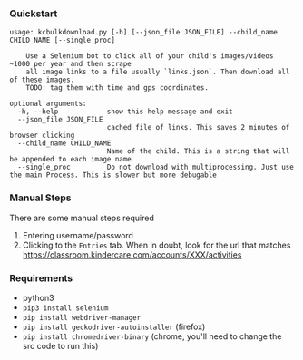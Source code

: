 ### Quickstart

```
usage: kcbulkdownload.py [-h] [--json_file JSON_FILE] --child_name CHILD_NAME [--single_proc]

    Use a Selenium bot to click all of your child's images/videos ~1000 per year and then scrape
    all image links to a file usually `links.json`. Then download all of these images.
    TODO: tag them with time and gps coordinates.

optional arguments:
  -h, --help            show this help message and exit
  --json_file JSON_FILE
                        cached file of links. This saves 2 minutes of browser clicking
  --child_name CHILD_NAME
                        Name of the child. This is a string that will be appended to each image name
  --single_proc         Do not download with multiprocessing. Just use the main Process. This is slower but more debugable
```


### Manual Steps

There are some manual steps required
1. Entering username/password
2. Clicking to the `Entries` tab. When in doubt, look for the url that matches https://classroom.kindercare.com/accounts/XXX/activities


### Requirements

- python3
- `pip3 install selenium`
- `pip install webdriver-manager`
- `pip install geckodriver-autoinstaller` (firefox)
- `pip install chromedriver-binary` (chrome, you'll need to change the src code to run this)
